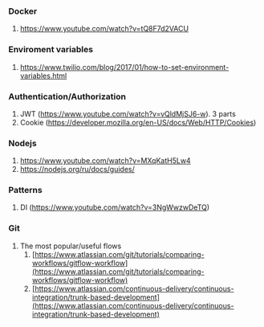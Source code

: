### Docker

1.  https://www.youtube.com/watch?v=tQ8F7d2VACU

### Enviroment variables
1. https://www.twilio.com/blog/2017/01/how-to-set-environment-variables.html

### Authentication/Authorization
1. JWT (https://www.youtube.com/watch?v=vQldMjSJ6-w). 3 parts
2. Cookie (https://developer.mozilla.org/en-US/docs/Web/HTTP/Cookies)

### Nodejs
1. https://www.youtube.com/watch?v=MXqKatH5Lw4
2. https://nodejs.org/ru/docs/guides/

### Patterns
1. DI (https://www.youtube.com/watch?v=3NgWwzwDeTQ)

### Git
1.  The most popular/useful flows
    1. [https://www.atlassian.com/git/tutorials/comparing-workflows/gitflow-workflow](https://www.atlassian.com/git/tutorials/comparing-workflows/gitflow-workflow)
    2. [https://www.atlassian.com/continuous-delivery/continuous-integration/trunk-based-development](https://www.atlassian.com/continuous-delivery/continuous-integration/trunk-based-development)

